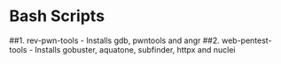 # Bash Scripts
##1. rev-pwn-tools - Installs gdb, pwntools and angr
##2. web-pentest-tools - Installs gobuster, aquatone, subfinder, httpx and nuclei
